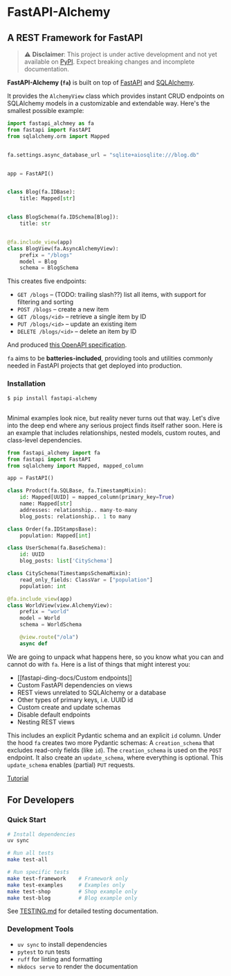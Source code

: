 # FastAPI-Alchemy
## A REST Framework for FastAPI

> ⚠️ **Disclaimer**: This project is under active development and not yet available on [PyPI](https://pypi.org). Expect breaking changes and incomplete documentation.


**FastAPI-Alchemy (`fa`)** is built on top of [FastAPI](https://fastapi.tiangolo.com) and [SQLAlchemy](https://www.sqlalchemy.org). 

It provides the `AlchemyView` class which provides instant CRUD endpoints on SQLAlchemy models in a customizable and extendable way. Here's the smallest possible example:

```python
import fastapi_alchmey as fa
from fastapi import FastAPI
from sqlalchemy.orm import Mapped


fa.settings.async_database_url = "sqlite+aiosqlite:///blog.db"


app = FastAPI()


class Blog(fa.IDBase):
    title: Mapped[str]


class BlogSchema(fa.IDSchema[Blog]):
    title: str


@fa.include_view(app)
class BlogView(fa.AsyncAlchemyView):
    prefix = "/blogs"
    model = Blog
    schema = BlogSchema
```
This creates five endpoints:

- `GET /blogs` – (TODO:  trailing slash??) list all items, with support for filtering and sorting  
- `POST /blogs` – create a new item  
- `GET /blogs/<id>` – retrieve a single item by ID  
- `PUT /blogs/<id>` – update an existing item  
- `DELETE /blogs/<id>` – delete an item by ID

And produced [this OpenAPI specification](https://redocly.github.io/redoc/?url=https%3A%2F%2Fgithub.com%2Frjprins%2Ffastapi-alchemy%2Fraw%2Frefs%2Fheads%2Fmain%2Fexample-projects%2Fblog%2Fopenapi.json#tag/BlogView/operation/blogview_index_blogs__get).

`fa` aims to be **batteries-included**, providing tools and utilities commonly needed in FastAPI projects that get deployed into production.

### Installation

```bash
$ pip install fastapi-alchemy
```


## 
Minimal examples look nice, but reality never turns out that way.
Let's dive into the deep end where any serious project finds itself rather soon.
Here is an example that includes relationships, nested models, custom routes, and class-level dependencies.

```python
from fastapi_alchemy import fa
from fastapi import FastAPI
from sqlalchemy import Mapped, mapped_column

app = FastAPI()

class Product(fa.SQLBase, fa.TimestampMixin):
    id: Mapped[UUID] = mapped_column(primary_key=True)
    name: Mapped[str]
    addresses: relationship.. many-to-many
    blog_posts: relationship.. 1 to many

class Order(fa.IDStampsBase):
    population: Mapped[int]

class UserSchema(fa.BaseSchema):
    id: UUID
    blog_posts: list['CitySchema']

class CitySchema(TimestampsSchemaMixin):
    read_only_fields: ClassVar = ["population"]
    population: int

@fa.include_view(app)
class WorldView(view.AlchemyView):
    prefix = "world"
    model = World
    schema = WorldSchema

    @view.route("/ola")
    async def
```

We are going to unpack what happens here, so you know what you can and cannot do with `fa`. Here is a list of things that might interest you:

* [[fastapi-ding-docs/Custom endpoints]]
* Custom FastAPI dependencies on views
* REST views unrelated to SQLAlchemy or a database
* Other types of primary keys, i.e. UUID id
* Custom create and update schemas
* Disable default endpoints
* Nesting REST views


This includes an explicit Pydantic schema and an explicit `id` column.
Under the hood `fa` creates two more Pydantic schemas: A `creation_schema` that excludes read-only fields (like `id`). The `creation_schema` is used on the `POST` endpoint. It also create an `update_schema`, where everything is optional. This `update_schema` enables (partial) `PUT` requests.


[Tutorial](tutorial.md)


## For Developers

### Quick Start
```bash
# Install dependencies
uv sync

# Run all tests
make test-all

# Run specific tests
make test-framework    # Framework only
make test-examples     # Examples only
make test-shop         # Shop example only
make test-blog         # Blog example only
```

See [TESTING.md](TESTING.md) for detailed testing documentation.

### Development Tools
- `uv sync` to install dependencies
- `pytest` to run tests
- `ruff` for linting and formatting
- `mkdocs serve` to render the documentation
